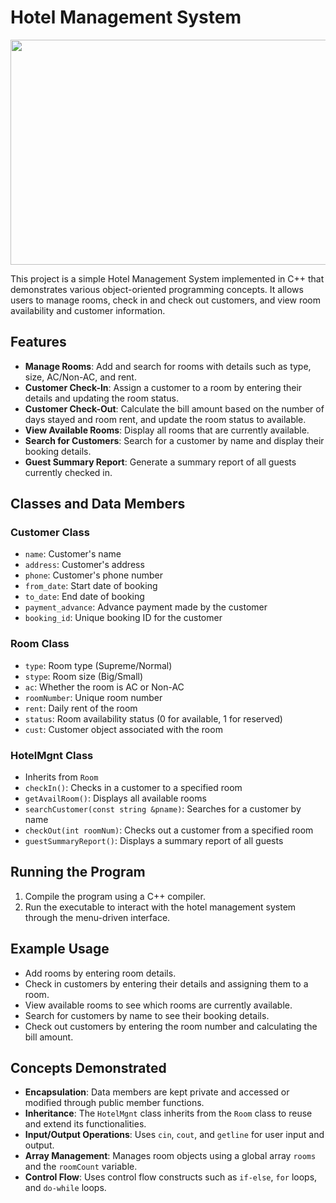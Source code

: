 # Hotel Management System

<img height="360px" width="510px" src="https://img.freepik.com/free-vector/organic-flat-new-normal-hotels_23-2148929457.jpg?w=1060&t=st=1722186932~exp=1722187532~hmac=1cbc2ac2cd9302be30959163d99f06c00a70f14dbaa439a2fd3e19fbe975c573">

This project is a simple Hotel Management System implemented in C++ that demonstrates various object-oriented programming concepts. It allows users to manage rooms, check in and check out customers, and view room availability and customer information.

## Features

- **Manage Rooms**: Add and search for rooms with details such as type, size, AC/Non-AC, and rent.
- **Customer Check-In**: Assign a customer to a room by entering their details and updating the room status.
- **Customer Check-Out**: Calculate the bill amount based on the number of days stayed and room rent, and update the room status to available.
- **View Available Rooms**: Display all rooms that are currently available.
- **Search for Customers**: Search for a customer by name and display their booking details.
- **Guest Summary Report**: Generate a summary report of all guests currently checked in.

## Classes and Data Members

### Customer Class
- `name`: Customer's name
- `address`: Customer's address
- `phone`: Customer's phone number
- `from_date`: Start date of booking
- `to_date`: End date of booking
- `payment_advance`: Advance payment made by the customer
- `booking_id`: Unique booking ID for the customer

### Room Class
- `type`: Room type (Supreme/Normal)
- `stype`: Room size (Big/Small)
- `ac`: Whether the room is AC or Non-AC
- `roomNumber`: Unique room number
- `rent`: Daily rent of the room
- `status`: Room availability status (0 for available, 1 for reserved)
- `cust`: Customer object associated with the room

### HotelMgnt Class
- Inherits from `Room`
- `checkIn()`: Checks in a customer to a specified room
- `getAvailRoom()`: Displays all available rooms
- `searchCustomer(const string &pname)`: Searches for a customer by name
- `checkOut(int roomNum)`: Checks out a customer from a specified room
- `guestSummaryReport()`: Displays a summary report of all guests

## Running the Program

1. Compile the program using a C++ compiler.
2. Run the executable to interact with the hotel management system through the menu-driven interface.

## Example Usage

- Add rooms by entering room details.
- Check in customers by entering their details and assigning them to a room.
- View available rooms to see which rooms are currently available.
- Search for customers by name to see their booking details.
- Check out customers by entering the room number and calculating the bill amount.

## Concepts Demonstrated

- **Encapsulation**: Data members are kept private and accessed or modified through public member functions.
- **Inheritance**: The `HotelMgnt` class inherits from the `Room` class to reuse and extend its functionalities.
- **Input/Output Operations**: Uses `cin`, `cout`, and `getline` for user input and output.
- **Array Management**: Manages room objects using a global array `rooms` and the `roomCount` variable.
- **Control Flow**: Uses control flow constructs such as `if-else`, `for` loops, and `do-while` loops.



